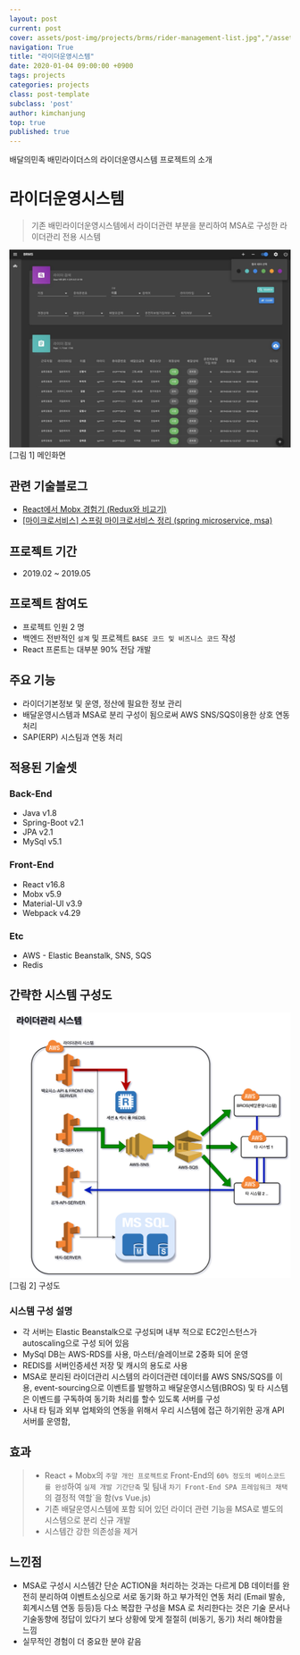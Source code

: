 ```yaml
---
layout: post
current: post
cover: assets/post-img/projects/brms/rider-management-list.jpg","/assets/post-img/projects/brms/brms-architecture.png
navigation: True
title: "라이더운영시스템"
date: 2020-01-04 09:00:00 +0900
tags: projects
categories: projects
class: post-template
subclass: 'post'
author: kimchanjung
top: true
published: true
---
```


배달의민족 배민라이더스의 라이더운영시스템 프로젝트의 소개

# 라이더운영시스템

> 기존 배민라이더운영시스템에서 라이더관련 부분을 분리하여 MSA로 구성한 라이더관리 전용 시스템

![bros-main](/assets/post-img/projects/brms/rider-management-list.jpg)
[그림 1] 메인화면

## 관련 기술블로그
- [React에서 Mobx 경험기 (Redux와 비교기)](https://woowabros.github.io/experience/2019/01/02/kimcj-react-mobx.html)
- [[마이크로서비스] 스프링 마이크로서비스 정리 (spring microservice, msa)](/tech/2020/05/06/spring-microservice-summary.html)

## 프로젝트 기간
- 2019.02 ~ 2019.05

## 프로젝트 참여도
- 프로젝트 인원 2 명
- 백엔드 전반적인 `설계` 및 프로젝트 `BASE 코드 및 비즈니스 코드` 작성
- React 프론트는 대부분 90% 전담 개발

## 주요 기능
- 라이더기본정보 및 운영, 정산에 필요한 정보 관리
- 배달운영시스템과 MSA로 분리 구성이 됨으로써 AWS SNS/SQS이용한 상호 연동 처리
- SAP(ERP) 시스팀과 연동 처리

## 적용된 기술셋
### Back-End
- Java v1.8
- Spring-Boot v2.1
- JPA v2.1 
- MySql v5.1 

### Front-End
- React v16.8
- Mobx v5.9
- Material-UI v3.9
- Webpack v4.29

### Etc
- AWS - Elastic Beanstalk, SNS, SQS
- Redis  


## 간략한 시스템 구성도

![bros-architecture](/assets/post-img/projects/brms/brms-architecture.png)
[그림 2] 구성도 

### 시스템 구성 설명
- 각 서버는 Elastic Beanstalk으로 구성되며 내부 적으로 EC2인스턴스가 autoscaling으로 구성 되어 있음
- MySql DB는 AWS-RDS를 사용, 마스터/슬레이브로 2중화 되어 운영
- REDIS를 서버인증세션 저장 및 캐시의 용도로 사용
- MSA로 분리된 라이더관리 시스템의 라이더관련 데이터를 AWS SNS/SQS를 이용, event-sourcing으로 이벤트를 발행하고 배달운영시스템(BROS) 및 타 시스템은 이벤드를 구독하여 동기화 처리를 할수 있도록 서버를 구성
- 사내 타 팀과 외부 업체와의 연동을 위해서 우리 시스템에 접근 하기위한 공개 API 서버를 운영함, 


## 효과
> - React + Mobx의 `주말 개인 프로젝트로` Front-End의 `60% 정도의 베이스코드를 완성`하여 `실제 개발 기간단축` 및 팀내 `차기 Front-End SPA 프레임워크 채택`의 결정적 역할`을 함(vs Vue.js)
> - 기존 배달운영시스템에 포함 되어 있던 라이더 관련 기능을 MSA로 별도의 시스템으로 분리 신규 개발
> - 시스템간 강한 의존성을 제거

## 느낀점
- MSA로 구성시 시스템간 단순 ACTION을 처리하는 것과는 다르게 DB 데이터를 완전히 분리하여 이벤트소싱으로 서로 동기화 하고 부가적인 연동 처리 (Email 발송, 회계시스템 연동 등등)등 다소 복잡한 구성을 MSA 로 처리한다는 것은 기술 문서나 기술동향에 정답이 있다기 보다 상황에 맞게 절절히 (비동기, 동기) 처리 해야함을 느낌
- 실무적인 경험이 더 중요한 분야 같음